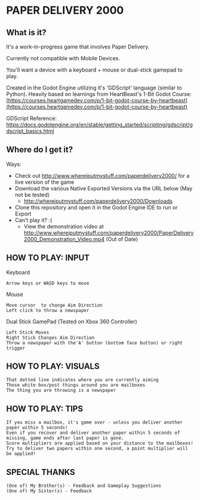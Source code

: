 # PAPER DELIVERY 2000

## What is it?

It's a work-in-progress game that involves Paper Delivery.

Currently not compatible with Mobile Devices. 

You'll want a device with a keyboard + mouse or dual-stick gamepad to play.

Created in the Godot Engine utilizing it's 'GDScript' language (similar to Python). Heavily based on learnings from HeartBeast's 1-Bit Godot Course:  [https://courses.heartgamedev.com/p/1-bit-godot-course-by-heartbeast](https://courses.heartgamedev.com/p/1-bit-godot-course-by-heartbeast)

GDScript Reference: https://docs.godotengine.org/en/stable/getting_started/scripting/gdscript/gdscript_basics.html


## Where do I get it?
Ways:

 - Check out http://www.whereiputmystuff.com/paperdelivery2000/ for a live version of the game
 - Download the various Native Exported Versions via the URL below (May not be tested)
	 - http://whereiputmystuff.com/paperdelivery2000/Downloads
 - Clone this repository and open it in the Godot Engine IDE to run or Export
 - Can't play it? :(
 	- View the demonstration video at http://www.whereiputmystuff.com/paperdelivery2000/PaperDelivery2000_Demonstration_Video.mp4 (Out of Date)


## HOW TO PLAY: INPUT

Keyboard 

	Arrow keys or WASD keys to move

Mouse

	Move cursor  to change Aim Direction
	Left click to throw a newspaper
	

Dual Stick GamePad (Tested on Xbox 360 Controller)

	Left Stick Moves
	Right Stick Changes Aim Direction
	Throw a newspaper with the'A' button (bottom face button) or right trigger

## HOW TO PLAY: VISUALS

	That dotted line indicates where you are currently aiming
	Those white box/post things around you are mailboxes
	The thing you are throwing is a newspaper


## HOW TO PLAY: TIPS

	If you miss a mailbox, it's game over - unless you deliver another paper within 5 seconds!
	Even if you recover and deliver another paper within 5 seconds of missing, game ends after last paper is gone.
	Score multipliers are applied based on your distance to the mailboxes!
	Try to deliver two papers within one second, a point multiplier will be applied!



## SPECIAL THANKS
    (One of) My Brother(s) - Feedback and Gameplay Suggestions
    (One of) My Sister(s) - Feedback

